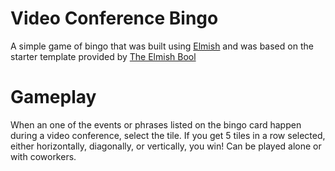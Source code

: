 # Video Conference Bingo

A simple game of bingo that was built using [Elmish](https://elmish.github.io/) and was based on the starter template provided by [The Elmish Bool]("https://zaid-ajaj.github.io/the-elmish-book/#/)

# Gameplay

When an one of the events or phrases listed on the bingo card happen during a video conference, select the tile. If you get 5 tiles in a row selected, either horizontally, diagonally, or vertically, you win! Can be played alone or with coworkers.